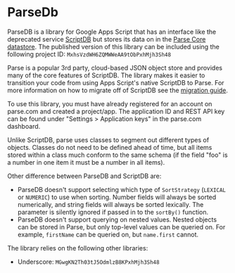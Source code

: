 # ParseDb

ParseDB is a library for Google Apps Script that has an interface like the
deprecated service
[ScriptDB](https://developers.google.com/apps-script/guides/script-db/) but
stores its data on in the
[Parse Core datastore](https://parse.com/products/core). The published version
of this library can be included using the following project ID:
`MxhsVzdWH6ZQMWWeAA9tObPxhMjh3Sh48`

Parse is a popular 3rd party, cloud-based JSON object store and provides many of
the core features of ScriptDB. The library makes it easier to transition your
code from using Apps Script's native ScriptDB to Parse. For more information on
how to migrate off of ScriptDB see the
[migration guide](https://developers.google.com/apps-script/migration/script-db).

To use this library, you must have already registered for an account on
parse.com and created a project/app. The application ID and REST API key can be
found under "Settings > Application keys" in the parse.com dashboard.

Unlike ScriptDB, parse uses classes to segment out different types of objects.
Classes do not need to be defined ahead of time, but all items stored within a
class much conform to the same schema (if the field "foo" is a number in one
item it must be a number in all items).

Other difference between ParseDB and ScriptDB are:

- ParseDB doesn't support selecting which type of `SortStrategy` (`LEXICAL` or
  `NUMERIC`) to use when sorting. Number fields will always be sorted
  numerically, and string fields will always be sorted lexically. The parameter
  is silently ignored if passed in to the `sortBy()` function.
- ParseDB doesn't support querying on nested values. Nested objects can be
  stored in Parse, but only top-level values can be queried on. For example,
  `firstName` can be queried on, but `name.first` cannot.

The library relies on the following other libraries:

- Underscore: `MGwgKN2Th03tJ5OdmlzB8KPxhMjh3Sh48`
